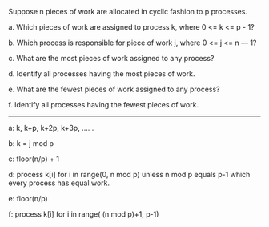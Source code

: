 Suppose n pieces of work are allocated in cyclic fashion to p processes.

a. Which pieces of work are assigned to process k, where
0 <= k <= p - 1?

b. Which process is responsible for piece of work j, where
0 <= j <= n — 1?

c. What are the most pieces of work assigned to any process?

d. Identify all processes having the most pieces of work.

e. What are the fewest pieces of work assigned to any process?

f. Identify all processes having the fewest pieces of work.

-----

a: k, k+p, k+2p, k+3p, .... .

b: k = j mod p

c: floor(n/p) + 1

d: process k[i] for i in range(0, n mod p) unless n mod p equals p-1 which every process has equal work.

e: floor(n/p)

f: process k[i] for i in range( (n mod p)+1, p-1) 